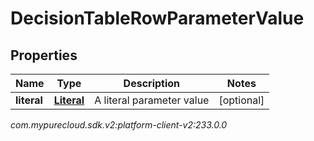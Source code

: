 # DecisionTableRowParameterValue


## Properties

| Name | Type | Description | Notes |
| ------------ | ------------- | ------------- | ------------- |
| **literal** | [**Literal**](Literal) | A literal parameter value |  [optional] |




_com.mypurecloud.sdk.v2:platform-client-v2:233.0.0_
